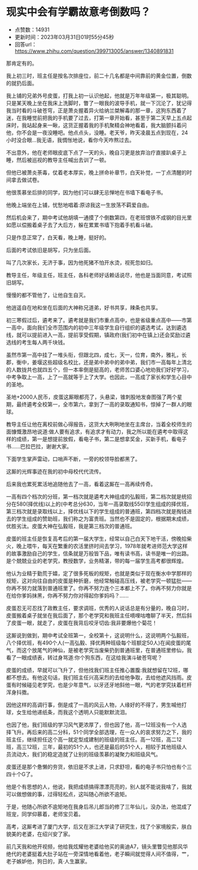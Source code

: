 # 现实中会有学霸故意考倒数吗？
- 点赞数：14931
- 更新时间：2023年03月31日01时55分45秒
- 回答url：https://www.zhihu.com/question/399713005/answer/1340891831
<body>
 <p data-pid="3kad-SZg">那肯定有的。</p>
 <p data-pid="CCu55VLK">我上初三时，班主任是按名次排座位，前二十几名都是中间靠前的黄金位置，倒数的就扔后面。</p>
 <p data-pid="mZiN9gQh">我上铺的兄弟外号皮蛋，打我上初一认识他起，他就是万年年级第一，极其聪明。只是某天晚上坐在我床上洗脚时，瞥了一眼我的波导手机，就一下沉沦了，犹记得我当时看的斗破苍穹，正是萧炎握着异火给纳兰桀解毒的那一章，这狗东西着了迷，在我睡觉前把我的手机要了过去，打第一章开始看，甚至于第二天早上五点起床时，我站起身来一瞅，这货正握着我的手机聚精会神地看着，我大脑颤抖着问他，你不会是一夜没睡吧。他点点头，没睡。老天爷，昨天凌晨五点到现在，24小时没合眼...我无语，我惆怅地说，看你今天咋熬过去。</p>
 <p data-pid="vtCOwpgx">不出意外，他在老师眼皮底下点了一天的头，晚自习更是放弃治疗直接趴桌子上睡，然后被巡视的教导主任喊出去训了一顿。</p>
 <p data-pid="4FkIdF8H">但他已被萧炎荼毒，仗着老本厚实，晚上拼命补章节，白天补觉，一丁点清醒的时间拿去做试卷。</p>
 <p data-pid="0wHXMonb">他很羡慕坐后排的同学，因为他们可以肆无忌惮地在书墙下看电子书。</p>
 <p data-pid="coxszWlK">他晚上端坐在上铺，忧愁地唱着:原谅我这一生放荡不羁爱自由。</p>
 <p data-pid="iy4siqkV">然后机会来了，期中考试他胡填一通摸了个倒数第四，在老班恨铁不成钢的目光里如愿以偿搬着桌子去了大后方，躲在累累书墙下抱着手机看斗破。</p>
 <p data-pid="uZTkiCeb">只是作息正常了，白天看，晚上睡，挺好的。</p>
 <p data-pid="D6IYHQ-x">后面的考试依旧是胡写，只为坐后面。</p>
 <p data-pid="-_8LR8Fp">叫了几次家长，无济于事，因为他死猪不怕开水烫，视死忽如归。</p>
 <p data-pid="hRaIIAFe">教导主任，年级主任，班主任，各科老师好话赖话说尽，他也是当面同意，考试照旧胡写。</p>
 <p data-pid="ok6I7odK">慢慢的都不管他了，让他自生自灭。</p>
 <p data-pid="Y5Hzw3Hu">他逍遥自在地和坐在后面的大神称兄道弟，好书共享，辣条也共享。</p>
 <p data-pid="EgYZq_zi">初三寒假过后，遴考来了。遴考就是我们市重点高中，也是省级重点高中——市第一高中，面向我们全市范围内的初中三年级学生自行组织的遴选考试，达到遴选线，就可以提前进入一高，提前享受假期，镇政府(我们初中在镇上)还会奖励过遴选线的考生每人两千块钱。</p>
 <p data-pid="wFNbGMaZ">虽然市第一高中挂了一堆头衔，但跟北四，成七，天一，位育，南外，雅礼，长郡，衡中，姜堰这些超级名校比，还是弟中弟中的弟中弟，我们市一高每年上清北的人数拢共也就四五个，但一本率倒是挺高的，老师苦口婆心地劝我们好好学习，中考争取上一高，上了一高就等于上了大学。也因此，一高成了家长和学生心目中的圣地。</p>
 <p data-pid="payFSmw_">圣地+2000人民币，皮蛋这厮眼都亮了，头悬梁，锥刺股地发奋图强了两个星期，最终遴考全校第一，全市第六，拿到了一高的录取通知书，惊掉了一群人的眼球。</p>
 <p data-pid="Fpy6Lf9v">教导主任让他在离校前做心得报告，这货大大咧咧地坐在主席台，当着全校师生的面慷慨激昂地说道:做人要有追求，有追求才有动力，我之所以能在遴考中取得这样的成绩，第一是想提前放假，看电子书，第二是想拿奖金，买新手机，看电子书......巴拉巴拉，谢谢大家。</p>
 <p data-pid="wzhmTRP8">下面学生掌声雷动，口哨声不断，一旁的校领导脸都黑了。</p>
 <p data-pid="2_ZnxAT0">这厮的光辉事迹在我的初中母校代代流传。</p>
 <p data-pid="v9RvAcjQ">后来我也累死累活地追随他去了一高，看着这厮在一高再续传奇。</p>
 <p data-pid="NbBkBEJn">一高有四个档次的分班，第一档次就是遴考大神组成的弘毅班，第二档次就是统招分在580(择优线)以上的(中考总分630，当年一高录取线550)学生组成的择优班，第三档次就是录取线以上，择优线以下的学生组成的普通班，第四档次就是掏钱进去的学生组成的赞助班，我们称之为富贵班。当然也不是固定的，根据期末成绩，优胜劣汰。皮蛋大神在弘毅班，我是第三档次的普通班。</p>
 <p data-pid="cfBT4ug4">皮蛋的班主任是恢复高考后的第一届大学生，经常以自己白天下地干活，傍晚拾柴火，晚上喂牛，每天在繁重的农活里挤时间去学习，1978年就考进师范大学这样的故事激励自己的学生，信条就是万般皆下品，唯有读书高，读书是唯一的出路。是个兢兢业业的老学究，教授数学，业务精湛，带的每一届学生高考都很辉煌。</p>
 <p data-pid="6XVCziI_">他认为业精于勤荒于嬉，定了很多死板的规矩，也就是类似于现在衡水中学那样的规矩，这对向往自由的皮蛋是种折磨，他经常触碰高压线，被老学究一顿猛批——你再不努力就落到普通班里了。你再不努力连个三本都上不了。你再不努力你就是在给你爹妈抹黑，你再不努力你对得起你爹妈吗？......</p>
 <p data-pid="xLcWviAi">皮蛋忍无可忍找了政教主任，要求调班，优秀的人说话总是有分量的，晚自习时，皮蛋搬着桌子就坐在我后面了，那个老学究和我班主任嘀哩咕噜聊了半天，然后斜了皮蛋一眼，就走了，皮蛋在我背后咬牙切齿:我非要爆他个菊花！</p>
 <p data-pid="-Cj1PUfl">这厮说到做到，期中考试全班第一，全校第十，这说明什么，这说明两个弘毅班，八个择优班，有490个人(一高弘毅、择优两种班级每个班额定50人)在闻皮蛋的尾气，而这个放尾气的神仙，是被老学究当废柴扔到普通班里，在普通班里修仙，我看了一眼成绩表，转过身骂道:你个狗东西，在这给我演斗破苍穹呢？</p>
 <p data-pid="jEzx5uhU">皮蛋的成绩，早就可以飞升了，但他找我们班主任推心置腹:我就想留在12班，哪都不想去。有他这句话，我们班主任兴高采烈的去给他争取，去给他遮风挡雨。皮蛋有时候碰见老学究，也是少年意气，以牙还牙地斜他一眼，气的老学究扶着栏杆浑身抖擞。</p>
 <p data-pid="1Pv-GZak">因他这样的高调行事，倒是成了一高的风云人物，人缘好的不得了，男生喊他打球，女生给他递纸条，而我这个透明人只能默默流泪。</p>
 <p data-pid="Kko2ltJz">也因了他，我们班级的学习风气更浓厚了，但也因了他，高一12班没有一个人选择飞升。再后来的高二分科，51个同学全部选理，在一众人的哀求努力之下，我的班主任，继续担任这个高一就定型成建制的班级的班主任。高一12班，高二12班，高三12班，三年，最初的51个人，也还是最后的51个人，相较于其他班级人员流动大，我们的稳定造就了让别的班级羡慕的凝聚力和班级风气。</p>
 <p data-pid="ZM7arRQo">皮蛋还是那个惫懒的夯货，依旧是不求上进，只求舒坦，看的电子书只怕也有个三四十个G了。</p>
 <p data-pid="dco-8GGn">他是个有思想的人，他说，我把成绩搞得漂漂亮亮的，别人就不能说我啥了，我就可以做想做的事，过得轻松点，这叫随心所欲不逾矩。</p>
 <p data-pid="HpUrWYDq">于是，他随心所欲不逾矩地在我身后吊儿郎当的修了三年仙儿，没办法，他混成了班宠，同学仰慕着，老师宝贝着。</p>
 <p data-pid="WYmAs5JL">高考，这厮考进了厦门大学，后又在浙江大学读了研究生，找了个家境殷实，肤白貌美的老婆，在绍兴安了家。</p>
 <p data-pid="ZfLEW3ek">前几天我和他开视频，他给我炫耀他老婆给他买的奥迪A7，镜头里瞥见他那风华绝代的老婆挺着大肚子站在一旁深情地看着他，老子瞬间就觉得人间不值得，艹，老子嫉妒他，狗日的，真·人生赢家。</p>
</body>